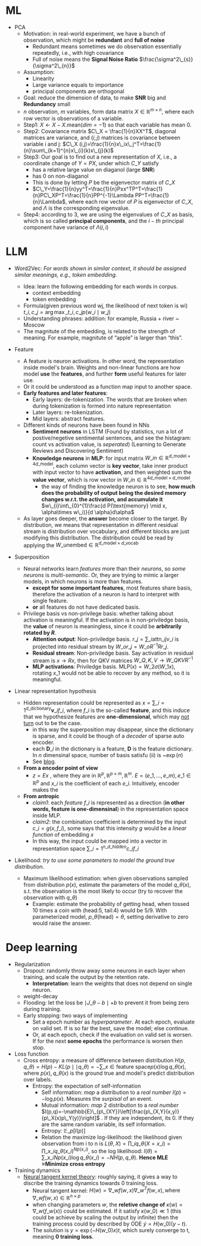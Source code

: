 # ML

- PCA
	- Motivation: in real-world experiment, we have a bunch of observation, which might be **redundant** and **full of noise**
		- Redundant means sometimes we do observation essentially repeatedly, i.e., with high covariance
		- Full of noise means the **Signal Noise Ratio** $\frac{\sigma^2\_{s}}{\sigma^2\_{n}}$
	- Assumption:
		- Linearity
		- Large variance equals to importance
		- principal components are orthogonal
	- Goal: reduce the dimension of data, to make **SNR** big and **Redundancy** small
	- $n$ observation, $m$ variables, form data matrix $X\in \mathbb{R}^{m\times n}$, where each row vector is observations of a variable.
	- Step1:  $X \leftarrow X - X.\text{mean}(dim=-1)$ so that each variable has mean 0.
	- Step2: Covariance matrix $C\_X = \frac{1}{n}XX^T$, diagonal matrices are variance, and $(i,j)$ matrices is covariance between variable i and j: $C\_X (i,j)=\frac{1}{n}x\_ix\_j^T=\frac{1}{n}\sum\_{k=1}^{n}x\_{i}(k)x\_{j}(k)$
	- Step3: Our goal is to find out a new representation of $X$, i.e., a coordinate change of $Y=PX$, under which $C\_Y$ satisfy
		- has a relative large value on diaganol (large **SNR**)
		- has 0 on non-diaganol 
		- This is done by letting $P$ be the eigenvector matrix of $C\_X$
		- $C\_Y=\frac{1}{n}yy^T=\frac{1}{n}Pxx^TP^T=\frac{1}{n}PC\_XP^T=\frac{1}{n}PP^{-1}\Lambda PP^T=\frac{1}{n}\Lambda$, where each row vector of $P$ is eigenvector of $C\_X$, and $\Lambda$ is the corresponding eigenvalue.
	- Step4: according to 3, we are using the eigenvalues of $C\_X$ as basis, which is so called **principal components**, and the $i-th$ principal component have variance of $\Lambda(i,i)$

# LLM

- Word2Vec: *For words shown in similar context, it should be assigned similar meanings, e.g., token embedding.* 
	- Idea: learn the following embedding for each words in corpus.
		- context embedding
		- token embedding
	- Formula(given previous word wj, the likelihood of next token is wi) $t\_i, c\_j = \arg\max\_{t\_i, c\_j}p(w\_i\mid w\_j)$
	- Understanding phrases: addition: for example, Russia + river ~ Moscow
	- The magnitute of the embedding, is related to the strength of meaning. For example, magnitute of “apple” is larger than “this”.
- Feature
	- A feature is neuron activations. In other word, the representation inside model's brain. Weights and non-linear functions are how model **use** the **features**, and further **form** useful features for later use.
	- Or it could be understood as a function map input to another space.
	- **Early features and later features**:
		- Early layers: de-tokenization. The words that are broken when during tokenization is formed into nature representation
		- Later layers: re-tokenization.
		- Mid layers: abstract features.
	- Different kinds of neurons have been found in NNs
		- **Sentiment neurons** in LSTM (Found by statistics, run a lot of postive/negetive sentimental sentences, and see the histagram: count vs activation value, is *seperated*) (Learning to Generate Reviews and Discovering Sentiment)
		- **Knowledge neurons** in **MLP**: for input matrix $W\_{in}\in \mathbb{R}^{ d\_{\text{model}}\times 4d\_{\text{model}}}$, each column vector is **key vector**, take inner product with input vector to have **activation**, and then weighted sum the **value vector**, which is row vector in $W\_{in}\in \mathbb{R}^{ 4d\_{\text{model}}\times d\_{\text{model}}}$. 
			- the way of finding the knowledge neuron is to see, **how much does the probability of  output being the desired memory changes w.r.t. the activation, and accumulate it** $w\_{i}\int\_{0}^{1}\frac{d P(\text{memory} \mid x, \alpha\times w\_i)}{d \alpha}d\alpha$
	- As layer goes deeper, the **answer** become closer to the target. By distribution, we means that representation in different residual stream is distribution over vocabulary, and different blocks are just modifying this distribution. The distribution could be read by applying the $W\_{\text{unembed}}\in \mathbb{R}^{d\_{\text{model}}\times d\_{\text{vocab}}}$
- Superposition
	- Neural networks learn *features* more than their *neurons*, so *some neurons* is *multi-semantic*. Or, they are trying to mimic a larger models, in which neurons is more than features.
		- **except for some important features**, most features share basis, therefore the activation of a neuron is hard to interpret with single feature. 
		- **or** all features do not have dedicated basis.
	- Privilege basis vs non-privilege basis: whether talking about activation is meaningful. If the activation is in non-priviledge basis, the **value** of neuron is meaningless, since it could be **arbitrarily rotated by $R$**.
		- **Attention output**: Non-priviledge basis. $r\_{j}=\sum\_{i}\text{attn}\_{ij}v\_{i}$ is projected into residual stream by $W\_{o} r\_{j}=W\_{o}R^{-1}R r\_{j}$. 
		- **Residual stream**: Non-priviledge basis. Say activation in residual stream is $x\rightarrow Rx$, then for QKV matrices $W\_{Q,K,V}\rightarrow W\_{QKV}R^{-1}$
		- **MLP activations**: Priviledge basis. $\text{MLP}(x)=W\_{2}\sigma(W\_1x)$, rotating $x\_1$ would not be able to recover by any method, so it is meaningful.
- Linear representation hypothesis
	- Hidden representation could be represented as $x = \sum\_{i=1}^{d\_{\text{dictionary}}}\mathbf{v}\_{i} f\_{i}$, where $f\_i$ is the so-called **feature**, and this induce that we hypothesize features are **one-dimensional**, which may [not turn](https://openreview.net/forum?id=d63a4AM4hb) out to be the case. 
		- in this way the superposition may disappear, since the dictionary is sparse, and it could be though of a *decoder* of sparse auto encoder.
		- each $\mathbf{D}\_i$ in the dictionary is a feature, $\mathbf{D}$ is the feature dictionary. In $n$ dimensinal space, number of basis satisfu (ii) is ~$\exp(n)$
		- See [blog](https://www.lesswrong.com/posts/Qryk6FqjtZk9FHHJR/sparse-autoencoders-find-highly-interpretable-directions-in).
	- **From a encoder point of view**
		- $z=Ex$ , where they are in $\mathbb{R}^{p},\mathbb{R}^{p\times m}, \mathbb{R}^{m}$. $E=(e\_1,...,e\_m), e\_1\in \mathbb{R}^{p}$ and $x\_i$ is the coefficient of each $e\_i$. Intuitively, encoder makes the 
	- **From antropic**
		- *claim1*: each *feature* $f\_i$ is represented as a direction (**in other words, feature is one-dimensinal**) in the representation space inside MLP.
		- *claim2*: the combination coefficient is determined by the input $c\_i=g(x,f\_i)$, some says that this intensity $g$ would be a *linear function* of embedding $x$
		- In this way, the input could be mapped into a vector in representation space $\sum\_{i=1}^{n\_{d\_{hidden}}}c\_if\_i$

- Likelihood: *try to use some parameters to model the ground true distribution*.
	- Maximum likelihood estimation: when given observations sampled from distribution $p(x)$, estimate the parameters of the model $q\_{\theta}(x)$, s.t. the observation is the most likely to occur (try to recover the observation with $q\_{\theta}$)
		- Example: estimate the probability of getting head, when tossed 10 times a coin with (head:5, tail:4) would be 5/9. With parameterized model, $p\_\theta(\text{head})=\theta$, setting derivative to zero would raise the answer.

# Deep learning


- Regularization
	- Dropout: randomly throw away some neurons in each layer when training, and scale the output by the retention rate.
		- **Interpretation**: learn the weights that does not depend on single neuron.
	- weight-decay
	- Flooding: let the loss be $\mid J\_{\theta}-b \mid +b$ to prevent it from being zero during training.
	- Early stopping: two ways of implementing
		- Set a epoch number as *hyperparameter*. At each epoch, evaluate on valid set. If is so far the best, save the model; else continue.
		- Or, at each epoch, check if the evaluation on valid set is worsen. If for the next **some epochs** the performance is worsen then stop.
- Loss function
	- Cross entropy: a measure of difference between distribution $H(p,q\_{\theta})=H(p)-KL(p\mid \mid q\_{\theta})=-\sum\_{x\in \text{feature space}}p(x)\log q\_{\theta}(x)$, where $p(x), q\_{\theta}(x)$ is the ground true and model's predict distribution over labels.
		- Entropy: the expectation of self-information
			- Self information: *map* a distribution to a *real number* $I(p)=-\log p(x)$. Measures the *surpisal* of an event.
			- Mutual information: *map* 2 distribution to a *real number* $I(p,q)=-\mathbb{E}\_{p\_{XY}}\left[\frac{p\_{X,Y}(x,y)}{p\_X(x)p\_Y(y)}\right]$ . If they are independent, its 0. If they are the same random variable, its self information.
			- Entropy: $\mathbb{E}\_{p}[I(p)]$
			- Relation the maximize log-likelihood: the likelihood given observation from i to n is $L(\theta, X)=\prod\_{i}q\_{\theta}(X=x\_i)=\prod\_{x\_i}q\_{\theta}(x\_i)^{Np(x\_i)}$, so the log likelihood: $l(\theta)=\sum\_{x\_i}Np(x\_i)\log q\_{\theta}(x\_i)=-NH(p, q\_\theta)$. **Hence MLE =Minimize cross entropy**
- Training dynamics
	- [Neural tangent kernel theory](https://www.eigentales.com/NTK/): roughly saying, it gives a way to discribe the training dynamics towards 0 training loss.
		- Neural tangent kernel: $H(w)=\nabla\_{w}f(w,x)\nabla\_{w}^{T}f(w,x),\text{where }\nabla\_{w}f(w,x)\in \mathbb{R}^{n\times p}$
		- when changing parameters $w$, the **reletive change of** $\kappa(w)=\nabla\_{w}(f\_w(x))$ could be estimated. If it satisfy $\kappa(w\_0)\ll 1$ (this could be achieve by scaling the output by infinite) then the training process could by described by ODE $\dot{y}=H(w\_0)(y-t)$.
		- The solution is $y = \exp(-H(w\_0)x)t$, which surely converge to t, meaning **0 training loss**.